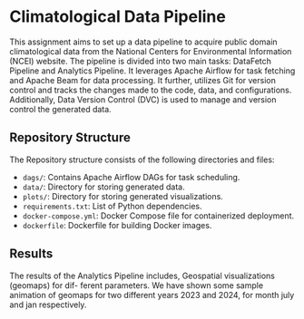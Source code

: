 # Climatological Data Pipeline

This assignment aims to set up a data pipeline to acquire public domain climatological data from the National Centers for Environmental Information (NCEI) website. The pipeline is divided into two main tasks: DataFetch Pipeline and Analytics Pipeline. It leverages Apache Airflow for task fetching and Apache Beam for data processing. It further, utilizes Git for version control and tracks the changes made to the code, data, and configurations. Additionally, Data Version Control (DVC) is used to manage and version control the generated data.

## Repository Structure

The Repository structure consists of the following directories and files:

- `dags/`: Contains Apache Airflow DAGs for task scheduling.
- `data/`: Directory for storing generated data.
- `plots/`: Directory for storing generated visualizations.
- `requirements.txt`: List of Python dependencies.
- `docker-compose.yml`: Docker Compose file for containerized deployment.
- `dockerfile`: Dockerfile for building Docker images.

## Results
The results of the Analytics Pipeline includes, Geospatial visualizations (geomaps) for dif-
ferent parameters. We have shown some sample animation of geomaps for two different years 2023 and
2024, for month july and jan respectively.

